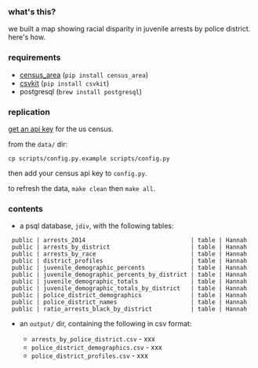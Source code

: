 ### what's this?

we built a map showing racial disparity in juvenile arrests by police district. here's how.

### requirements

- [census_area](https://github.com/datamade/census_area) (`pip install census_area`)
- [csvkit](https://github.com/wireservice/csvkit) (`pip install csvkit`)
- postgresql (`brew install postgresql`)

### replication

[get an api key](http://api.census.gov/data/key_signup.html) for the us census.

from the `data/` dir:

```
cp scripts/config.py.example scripts/config.py
```

then add your census api key to `config.py`.

to refresh the data, `make clean` then `make all`. 

### contents

- a psql database, `jdiv`, with the following tables:

```
 public | arrests_2014                              | table | Hannah
 public | arrests_by_district                       | table | Hannah
 public | arrests_by_race                           | table | Hannah
 public | district_profiles                         | table | Hannah
 public | juvenile_demographic_percents             | table | Hannah
 public | juvenile_demographic_percents_by_district | table | Hannah
 public | juvenile_demographic_totals               | table | Hannah
 public | juvenile_demographic_totals_by_district   | table | Hannah
 public | police_district_demographics              | table | Hannah
 public | police_district_names                     | table | Hannah
 public | ratio_arrests_black_by_district           | table | Hannah
```

- an `output/` dir, containing the following in csv format:

  - `arrests_by_police_district.csv` - xxx
  - `police_district_demographics.csv` - xxx
  - `police_district_profiles.csv` - xxx
